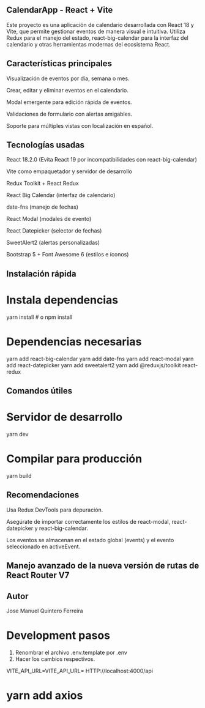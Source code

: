 ## CalendarApp - React + Vite

Este proyecto es una aplicación de calendario desarrollada con React 18 y Vite, que permite gestionar eventos de manera visual e intuitiva. Utiliza Redux para el manejo del estado, react-big-calendar para la interfaz del calendario y otras herramientas modernas del ecosistema React.

## Características principales

Visualización de eventos por día, semana o mes.

Crear, editar y eliminar eventos en el calendario.

Modal emergente para edición rápida de eventos.

Validaciones de formulario con alertas amigables.

Soporte para múltiples vistas con localización en español.

## Tecnologías usadas

React 18.2.0 (Evita React 19 por incompatibilidades con react-big-calendar)

Vite como empaquetador y servidor de desarrollo

Redux Toolkit + React Redux

React Big Calendar (interfaz de calendario)

date-fns (manejo de fechas)

React Modal (modales de evento)

React Datepicker (selector de fechas)

SweetAlert2 (alertas personalizadas)

Bootstrap 5 + Font Awesome 6 (estilos e íconos)

## Instalación rápida

# Instala dependencias

yarn install # o npm install

# Dependencias necesarias

yarn add react-big-calendar
yarn add date-fns
yarn add react-modal
yarn add react-datepicker
yarn add sweetalert2
yarn add @reduxjs/toolkit react-redux

## Comandos útiles

# Servidor de desarrollo

yarn dev

# Compilar para producción

yarn build

## Recomendaciones

Usa Redux DevTools para depuración.

Asegúrate de importar correctamente los estilos de react-modal, react-datepicker y react-big-calendar.

Los eventos se almacenan en el estado global (events) y el evento seleccionado en activeEvent.

## Manejo avanzado de la nueva versión de rutas de React Router V7

## Autor

Jose Manuel Quintero Ferreira

# Development pasos

1. Renombrar el archivo .env.template por .env
2. Hacer los cambios respectivos.

VITE_API_URL=VITE_API_URL= HTTP://localhost:4000/api

# yarn add axios

